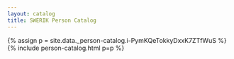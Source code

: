 ```yaml
---
layout: catalog
title: SWERIK Person Catalog
---
```

{% assign p = site.data._person-catalog.i-PymKQeTokkyDxxK7ZTfWuS %}
{% include person-catalog.html p=p %}

